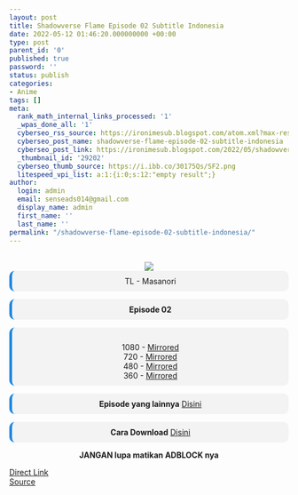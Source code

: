 ```yaml
---
layout: post
title: Shadowverse Flame Episode 02 Subtitle Indonesia
date: 2022-05-12 01:46:20.000000000 +00:00
type: post
parent_id: '0'
published: true
password: ''
status: publish
categories:
- Anime
tags: []
meta:
  rank_math_internal_links_processed: '1'
  _wpas_done_all: '1'
  cyberseo_rss_source: https://ironimesub.blogspot.com/atom.xml?max-results=150
  cyberseo_post_name: shadowverse-flame-episode-02-subtitle-indonesia
  cyberseo_post_link: https://ironimesub.blogspot.com/2022/05/shadowverse-flame-episode-02-subtitle.html
  _thumbnail_id: '29202'
  cyberseo_thumb_source: https://i.ibb.co/30175Qs/SF2.png
  litespeed_vpi_list: a:1:{i:0;s:12:"empty result";}
author:
  login: admin
  email: senseads014@gmail.com
  display_name: admin
  first_name: ''
  last_name: ''
permalink: "/shadowverse-flame-episode-02-subtitle-indonesia/"
---
```


<div style="text-align: center">
<br />
<img src="{{ site.baseurl }}/assets/2022/05/SF2.png" />
<div style="background-color: #f3f3f3;border-left: 5px solid #2288dd;border-radius: 10px;padding: 10px">
TL - Masanori</div>
<p></p>
<div style="background-color: #f3f3f3;border-left: 5px solid #2288dd;border-radius: 10px;padding: 10px">
<strong>Episode 02</strong> </div>
<p></p>
<div style="background-color: #f3f3f3;border-left: 5px solid #2288dd;border-radius: 10px;padding: 10px">
<br />
1080 - <a href="https://mir.cr/JKCSHGUZ">Mirrored</a><br />
720 - <a href="https://mir.cr/1VAXL05P">Mirrored</a><br />
480 - <a href="https://mir.cr/17WLITLM">Mirrored</a><br />
360 - <a href="https://mir.cr/0YWHIHY1">Mirrored</a>
</div>
<p></p>
<div style="background-color: #f3f3f3;border-left: 5px solid #2288dd;border-radius: 10px;padding: 10px">
<strong>Episode yang lainnya</strong> <a href="https://ironimesub.blogspot.com/p/shadowverse-flame.html">Disini</a>
</div>
<p></p>
<div style="background-color: #f3f3f3;border-left: 5px solid #2288dd;border-radius: 10px;padding: 10px">
<strong>Cara Download</strong> <a href="https://ironimesub.blogspot.com/2022/04/cara-mendownload-di-mirrored.html">Disini</a>
</div>
<p><strong>JANGAN lupa matikan ADBLOCK nya</strong></p>
</div>
<div class="divbtn"> <a href="https://handymansurrender.com/fihup8buzv?key=94550f7ce39444073321dde3b8782f97" class="btn"><i class="fa fa-download"></i> Direct Link</a> <br /><a href="https://ironimesub.blogspot.com/2022/05/shadowverse-flame-episode-02-subtitle.html">Source</a> </div>
